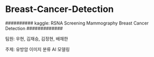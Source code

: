 # Breast-Cancer-Detection

########## kaggle: RSNA Screening Mammography Breast Cancer Detection #############

팀원: 우현, 김재승, 김정현, 배재한

주제: 유방암 이미지 분류 AI 모델링

